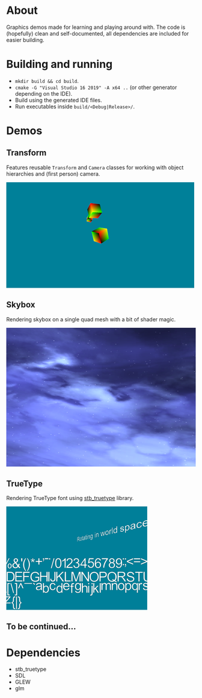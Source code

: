 # About
Graphics demos made for learning and playing around with. The code is (hopefully) clean and self-documented,
all dependencies are included for easier building.

# Building and running
* `mkdir build && cd build`.
* `cmake -G "Visual Studio 16 2019" -A x64 ..` (or other generator depending on the IDE).
* Build using the generated IDE files.
* Run executables inside `build/<Debug|Release>/`.

# Demos
## Transform
Features reusable `Transform` and `Camera` classes for working with object hierarchies and (first person) camera.

![Image](/screenshots/transform.png?raw=true)

## Skybox
Rendering skybox on a single quad mesh with a bit of shader magic.

![Image](/screenshots/skybox.png?raw=true)

## TrueType
Rendering TrueType font using [stb_truetype](https://github.com/nothings/stb) library.

![Image](/screenshots/stb-truetype.png?raw=true)

## To be continued...

# Dependencies
* stb_truetype
* SDL
* GLEW
* glm
